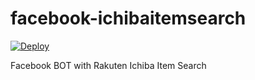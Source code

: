 # facebook-ichibaitemsearch

[![Deploy](https://www.herokucdn.com/deploy/button.svg)](https://heroku.com/deploy)

Facebook BOT with Rakuten Ichiba Item Search
